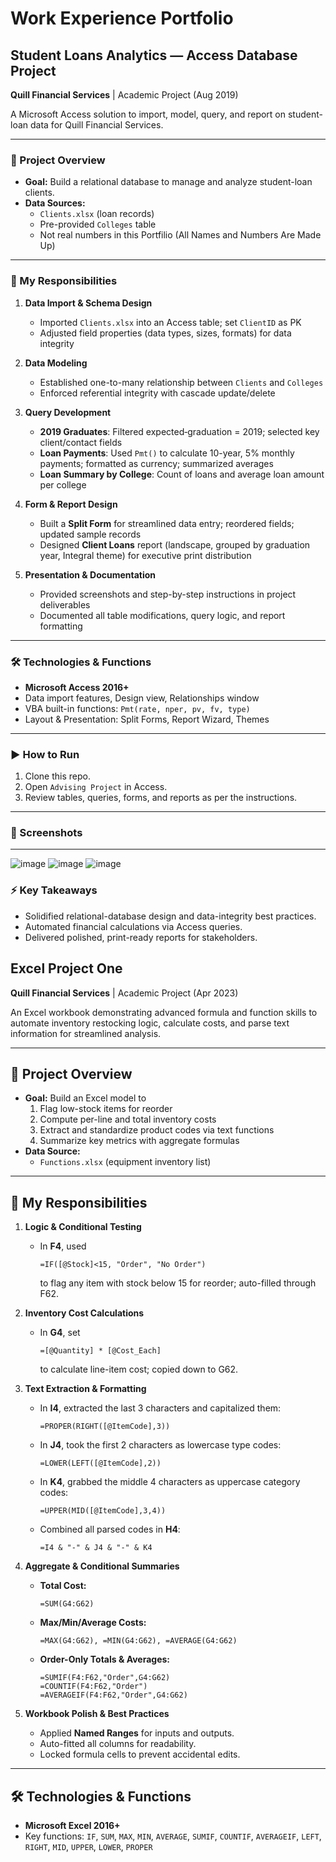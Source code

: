 # Work Experience Portfolio

## Student Loans Analytics — Access Database Project

**Quill Financial Services** | Academic Project (Aug 2019)

A Microsoft Access solution to import, model, query, and report on student-loan data for Quill Financial Services.

---

### 🚀 Project Overview

- **Goal:** Build a relational database to manage and analyze student-loan clients.
- **Data Sources:**  
  - `Clients.xlsx` (loan records)  
  - Pre-provided `Colleges` table
  - Not real numbers in this Portfilio (All Names and Numbers Are Made Up)

---

### 💼 My Responsibilities

1. **Data Import & Schema Design**  
   - Imported `Clients.xlsx` into an Access table; set `ClientID` as PK  
   - Adjusted field properties (data types, sizes, formats) for data integrity  

2. **Data Modeling**  
   - Established one-to-many relationship between `Clients` and `Colleges`  
   - Enforced referential integrity with cascade update/delete  

3. **Query Development**  
   - **2019 Graduates**: Filtered expected‐graduation = 2019; selected key client/contact fields  
   - **Loan Payments**: Used `Pmt()` to calculate 10-year, 5% monthly payments; formatted as currency; summarized averages  
   - **Loan Summary by College**: Count of loans and average loan amount per college  

4. **Form & Report Design**  
   - Built a **Split Form** for streamlined data entry; reordered fields; updated sample records  
   - Designed **Client Loans** report (landscape, grouped by graduation year, Integral theme) for executive print distribution  

5. **Presentation & Documentation**  
   - Provided screenshots and step-by-step instructions in project deliverables  
   - Documented all table modifications, query logic, and report formatting  

---

### 🛠 Technologies & Functions

- **Microsoft Access 2016+**  
- Data import features, Design view, Relationships window  
- VBA built-in functions: `Pmt(rate, nper, pv, fv, type)`  
- Layout & Presentation: Split Forms, Report Wizard, Themes  

---

### ▶️ How to Run

1. Clone this repo.  
2. Open `Advising Project` in Access.  
3. Review tables, queries, forms, and reports as per the instructions.  

---

### 📸 Screenshots


---
![image](https://github.com/user-attachments/assets/5a989989-0c80-4973-b9bc-1e742e5cc414)
![image](https://github.com/user-attachments/assets/78e98a42-6317-4fa9-bb20-6ec6cef56deb)
![image](https://github.com/user-attachments/assets/da3ad0cf-4dbe-4242-8dc1-be32bc25a486)


### ⚡️ Key Takeaways

- Solidified relational-database design and data-integrity best practices.  
- Automated financial calculations via Access queries.  
- Delivered polished, print-ready reports for stakeholders.


## Excel Project One

**Quill Financial Services** | Academic Project (Apr 2023)

An Excel workbook demonstrating advanced formula and function skills to automate inventory restocking logic, calculate costs, and parse text information for streamlined analysis.

---

## 🚀 Project Overview

- **Goal:** Build an Excel model to  
  1. Flag low-stock items for reorder  
  2. Compute per-line and total inventory costs  
  3. Extract and standardize product codes via text functions  
  4. Summarize key metrics with aggregate formulas  
- **Data Source:**  
  - `Functions.xlsx` (equipment inventory list)

---

## 💼 My Responsibilities

1. **Logic & Conditional Testing**  
   - In **F4**, used  
     ```excel
     =IF([@Stock]<15, "Order", "No Order")
     ```  
     to flag any item with stock below 15 for reorder; auto-filled through F62.

2. **Inventory Cost Calculations**  
   - In **G4**, set  
     ```excel
     =[@Quantity] * [@Cost_Each]
     ```  
     to calculate line-item cost; copied down to G62.  

3. **Text Extraction & Formatting**  
   - In **I4**, extracted the last 3 characters and capitalized them:  
     ```excel
     =PROPER(RIGHT([@ItemCode],3))
     ```  
   - In **J4**, took the first 2 characters as lowercase type codes:  
     ```excel
     =LOWER(LEFT([@ItemCode],2))
     ```  
   - In **K4**, grabbed the middle 4 characters as uppercase category codes:  
     ```excel
     =UPPER(MID([@ItemCode],3,4))
     ```  
   - Combined all parsed codes in **H4**:  
     ```excel
     =I4 & "-" & J4 & "-" & K4
     ```

4. **Aggregate & Conditional Summaries**  
   - **Total Cost:**  
     ```excel
     =SUM(G4:G62)
     ```  
   - **Max/Min/Average Costs:**  
     ```excel
     =MAX(G4:G62), =MIN(G4:G62), =AVERAGE(G4:G62)
     ```  
   - **Order-Only Totals & Averages:**  
     ```excel
     =SUMIF(F4:F62,"Order",G4:G62)
     =COUNTIF(F4:F62,"Order")
     =AVERAGEIF(F4:F62,"Order",G4:G62)
     ```

5. **Workbook Polish & Best Practices**  
   - Applied **Named Ranges** for inputs and outputs.  
   - Auto-fitted all columns for readability.  
   - Locked formula cells to prevent accidental edits.

---

## 🛠 Technologies & Functions

- **Microsoft Excel 2016+**  
- Key functions: `IF`, `SUM`, `MAX`, `MIN`, `AVERAGE`, `SUMIF`, `COUNTIF`, `AVERAGEIF`, `LEFT`, `RIGHT`, `MID`, `UPPER`, `LOWER`, `PROPER`  
